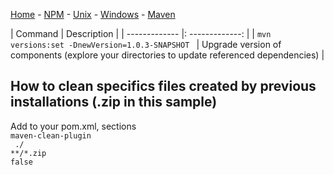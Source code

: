 [Home](../README.md) - [NPM](../docs/npm.md) - [Unix](../docs/unix-commands.md) - [Windows](../docs/windows.md) - [Maven](../docs/maven.md)

| Command |    Description  |
| ------------- |: -------------: |
| <code>mvn versions:set -DnewVersion=1.0.3-SNAPSHOT </code> | Upgrade version of components (explore your directories to update referenced dependencies) |


## How to clean specifics files created by previous installations (.zip in this sample)
Add to your pom.xml, sections _<plugins>_
<code>
<plugin>
    <artifactId>maven-clean-plugin</artifactId>
    <configuration>
        <filesets>
            <fileset>
                <directory>./</directory>
                <includes>
                    <include>**/*.zip</include>
                </includes>
                <followSymlinks>false</followSymlinks>
            </fileset>
        </filesets>
    </configuration>
</plugin>
</code>

